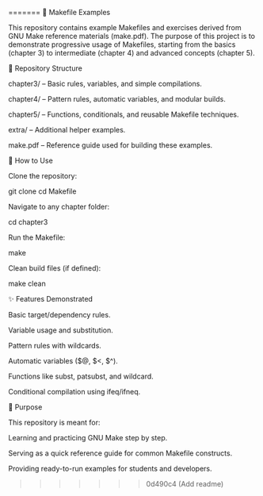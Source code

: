=======
📘 Makefile Examples

This repository contains example Makefiles and exercises derived from GNU Make reference materials (make.pdf). The purpose of this project is to demonstrate progressive usage of Makefiles, starting from the basics (chapter 3) to intermediate (chapter 4) and advanced concepts (chapter 5).

📂 Repository Structure

chapter3/ – Basic rules, variables, and simple compilations.

chapter4/ – Pattern rules, automatic variables, and modular builds.

chapter5/ – Functions, conditionals, and reusable Makefile techniques.

extra/ – Additional helper examples.

make.pdf – Reference guide used for building these examples.

🚀 How to Use

Clone the repository:

git clone <your-repo-url>
cd Makefile


Navigate to any chapter folder:

cd chapter3


Run the Makefile:

make


Clean build files (if defined):

make clean

✨ Features Demonstrated

Basic target/dependency rules.

Variable usage and substitution.

Pattern rules with wildcards.

Automatic variables ($@, $<, $^).

Functions like subst, patsubst, and wildcard.

Conditional compilation using ifeq/ifneq.

🎯 Purpose

This repository is meant for:

Learning and practicing GNU Make step by step.

Serving as a quick reference guide for common Makefile constructs.

Providing ready-to-run examples for students and developers.
>>>>>>> 0d490c4 (Add readme)
